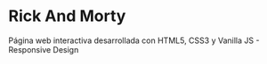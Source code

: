 # Rick And Morty 
Página web interactiva desarrollada con HTML5, CSS3 y Vanilla JS - Responsive Design
